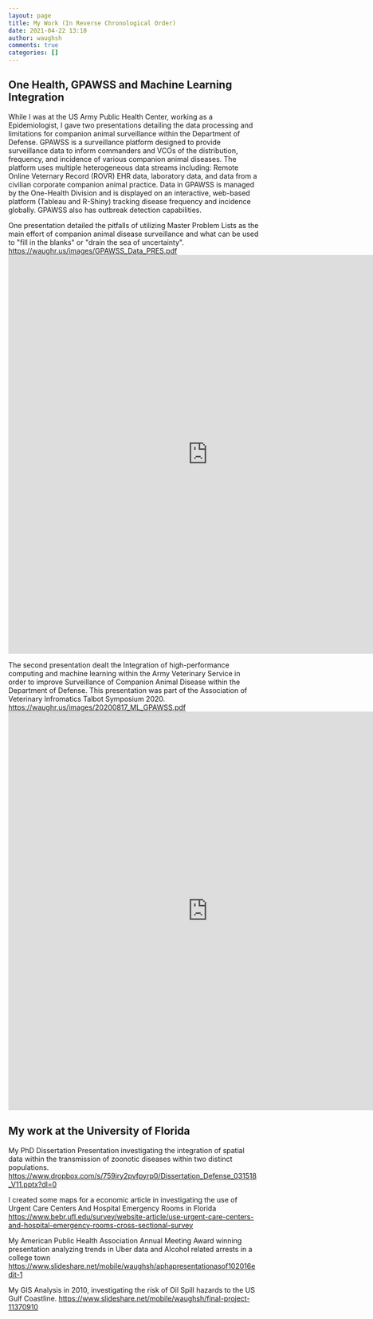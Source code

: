 ```yaml
---
layout: page
title: My Work (In Reverse Chronological Order)
date: 2021-04-22 13:10
author: waughsh
comments: true
categories: []
---
```


## One Health, GPAWSS and Machine Learning Integration

While I was at the US Army Public Health Center, working as a Epidemiologist, I gave two presentations detailing the data processing and limitations for companion animal surveillance within the Department of Defense.
GPAWSS is a surveillance platform designed to provide surveillance data to inform commanders and VCOs of the distribution, frequency, and incidence of various companion animal diseases. The platform uses multiple heterogeneous data streams including: Remote Online Veternary Record (ROVR) EHR data, laboratory data, and data from a civilian corporate companion animal practice. Data in GPAWSS is managed by the One-Health Division and is displayed on an interactive, web-based platform (Tableau and R-Shiny) tracking disease frequency and incidence globally. GPAWSS also has outbreak detection capabilities.

One presentation detailed the pitfalls of utilizing Master Problem Lists as the main effort of companion animal disease surveillance and what can be used to "fill in the blanks" or "drain the sea of uncertainty".
<a title="https://waughr.us/images/GPAWSS_Data_PRES.pdf" href="https://waughr.us/images/GPAWSS_Data_PRES.pdf">https://waughr.us/images/GPAWSS_Data_PRES.pdf</a>
<embed src="https://waughr.us/images/GPAWSS_Data_PRES.pdf" width="800px" height="800px" />

The second presentation dealt the Integration of high-performance computing and machine learning within the Army Veterinary Service in order to improve Surveillance of Companion Animal Disease within the Department of Defense. This presentation was part of the Association of Veterinary Infromatics Talbot Symposium 2020.
<a title="https://waughr.us/images/20200817_ML_GPAWSS.pdf" href="https://waughr.us/images/20200817_ML_GPAWSS.pdf">https://waughr.us/images/20200817_ML_GPAWSS.pdf</a>
<embed src="https://waughr.us/images/20200817_ML_GPAWSS.pdf" width="800px" height="800px" />

## My work at the University of Florida

My PhD Dissertation Presentation investigating the integration of spatial data within the transmission of zoonotic diseases within two distinct populations.
<a title="https://www.dropbox.com/s/759iry2pvfpyrp0/Dissertation_Defense_031518_V11.pptx?dl=0" href="https://www.dropbox.com/s/759iry2pvfpyrp0/Dissertation_Defense_031518_V11.pptx?dl=0">https://www.dropbox.com/s/759iry2pvfpyrp0/Dissertation_Defense_031518_V11.pptx?dl=0</a>

I created some maps for a economic article in investigating the use of Urgent Care Centers And Hospital Emergency Rooms in Florida
<a title="https://www.bebr.ufl.edu/survey/website-article/use-urgent-care-centers-and-hospital-emergency-rooms-cross-sectional-survey" href="https://www.bebr.ufl.edu/survey/website-article/use-urgent-care-centers-and-hospital-emergency-rooms-cross-sectional-survey">https://www.bebr.ufl.edu/survey/website-article/use-urgent-care-centers-and-hospital-emergency-rooms-cross-sectional-survey</a>

My American Public Health Association Annual Meeting Award winning presentation analyzing trends in Uber data and Alcohol related arrests in a college town
<a title="https://www.slideshare.net/mobile/waughsh/aphapresentationasof102016edit-1" href="https://www.slideshare.net/mobile/waughsh/aphapresentationasof102016edit-1">https://www.slideshare.net/mobile/waughsh/aphapresentationasof102016edit-1</a>

My GIS Analysis in 2010, investigating the risk of Oil Spill hazards to the US Gulf Coastline.
<a title="https://www.slideshare.net/mobile/waughsh/final-project-11370910" href="https://www.slideshare.net/mobile/waughsh/final-project-11370910">https://www.slideshare.net/mobile/waughsh/final-project-11370910</a>





